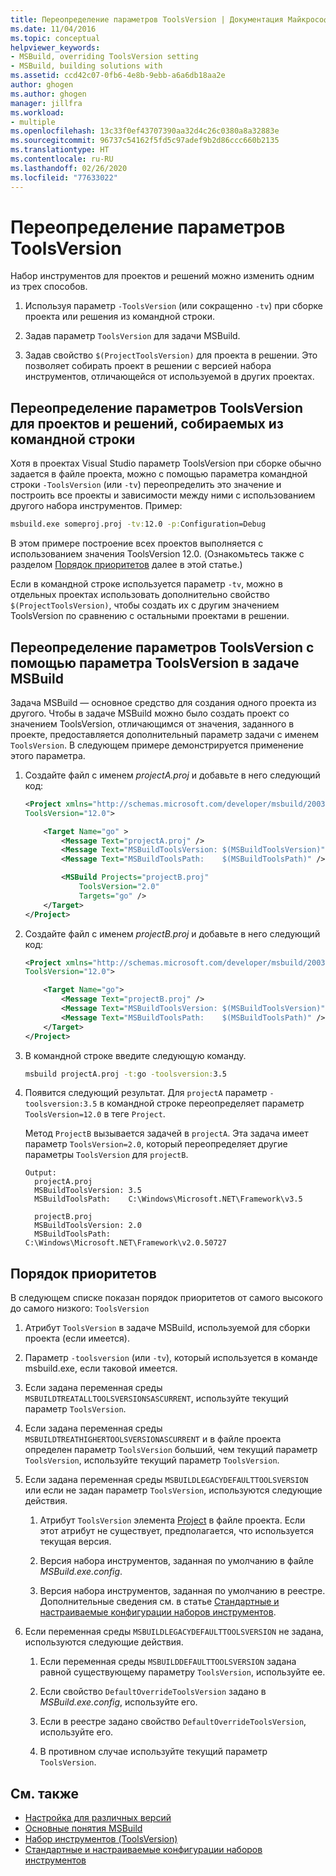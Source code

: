 ```yaml
---
title: Переопределение параметров ToolsVersion | Документация Майкрософт
ms.date: 11/04/2016
ms.topic: conceptual
helpviewer_keywords:
- MSBuild, overriding ToolsVersion setting
- MSBuild, building solutions with
ms.assetid: ccd42c07-0fb6-4e8b-9ebb-a6a6db18aa2e
author: ghogen
ms.author: ghogen
manager: jillfra
ms.workload:
- multiple
ms.openlocfilehash: 13c33f0ef43707390aa32d4c26c0380a8a32883e
ms.sourcegitcommit: 96737c54162f5fd5c97adef9b2d86ccc660b2135
ms.translationtype: HT
ms.contentlocale: ru-RU
ms.lasthandoff: 02/26/2020
ms.locfileid: "77633022"
---
```

# <a name="override-toolsversion-settings"></a>Переопределение параметров ToolsVersion

Набор инструментов для проектов и решений можно изменить одним из трех способов.

1. Используя параметр `-ToolsVersion` (или сокращенно `-tv`) при сборке проекта или решения из командной строки.

2. Задав параметр `ToolsVersion` для задачи MSBuild.

3. Задав свойство `$(ProjectToolsVersion)` для проекта в решении. Это позволяет собирать проект в решении с версией набора инструментов, отличающейся от используемой в других проектах.

## <a name="override-the-toolsversion-settings-of-projects-and-solutions-on-command-line-builds"></a>Переопределение параметров ToolsVersion для проектов и решений, собираемых из командной строки

 Хотя в проектах Visual Studio параметр ToolsVersion при сборке обычно задается в файле проекта, можно с помощью параметра командной строки `-ToolsVersion` (или `-tv`) переопределить это значение и построить все проекты и зависимости между ними с использованием другого набора инструментов. Пример:

```cmd
msbuild.exe someproj.proj -tv:12.0 -p:Configuration=Debug
```

 В этом примере построение всех проектов выполняется с использованием значения ToolsVersion 12.0. (Ознакомьтесь также с разделом [Порядок приоритетов](#order-of-precedence) далее в этой статье.)

 Если в командной строке используется параметр `-tv`, можно в отдельных проектах использовать дополнительно свойство `$(ProjectToolsVersion)`, чтобы создать их с другим значением ToolsVersion по сравнению с остальными проектами в решении.

## <a name="override-the-toolsversion-settings-using-the-toolsversion-parameter-of-the-msbuild-task"></a>Переопределение параметров ToolsVersion с помощью параметра ToolsVersion в задаче MSBuild

 Задача MSBuild — основное средство для создания одного проекта из другого. Чтобы в задаче MSBuild можно было создать проект со значением ToolsVersion, отличающимся от значения, заданного в проекте, предоставляется дополнительный параметр задачи с именем `ToolsVersion`. В следующем примере демонстрируется применение этого параметра.

1. Создайте файл с именем *projectA.proj* и добавьте в него следующий код:

    ```xml
    <Project xmlns="http://schemas.microsoft.com/developer/msbuild/2003"
    ToolsVersion="12.0">

        <Target Name="go" >
            <Message Text="projectA.proj" />
            <Message Text="MSBuildToolsVersion: $(MSBuildToolsVersion)" />
            <Message Text="MSBuildToolsPath:    $(MSBuildToolsPath)" />

            <MSBuild Projects="projectB.proj"
                ToolsVersion="2.0"
                Targets="go" />
        </Target>
    </Project>
    ```

2. Создайте файл с именем *projectB.proj* и добавьте в него следующий код:

    ```xml
    <Project xmlns="http://schemas.microsoft.com/developer/msbuild/2003"
    ToolsVersion="12.0">

        <Target Name="go">
            <Message Text="projectB.proj" />
            <Message Text="MSBuildToolsVersion: $(MSBuildToolsVersion)" />
            <Message Text="MSBuildToolsPath:    $(MSBuildToolsPath)" />
        </Target>
    </Project>
    ```

3. В командной строке введите следующую команду.

    ```cmd
    msbuild projectA.proj -t:go -toolsversion:3.5
    ```

4. Появится следующий результат. Для `projectA` параметр `-toolsversion:3.5` в командной строке переопределяет параметр `ToolsVersion=12.0` в теге `Project`.

     Метод `ProjectB` вызывается задачей в `projectA`. Эта задача имеет параметр `ToolsVersion=2.0`, который переопределяет другие параметры `ToolsVersion` для `projectB`.

    ```
    Output:
      projectA.proj
      MSBuildToolsVersion: 3.5
      MSBuildToolsPath:    C:\Windows\Microsoft.NET\Framework\v3.5

      projectB.proj
      MSBuildToolsVersion: 2.0
      MSBuildToolsPath:    C:\Windows\Microsoft.NET\Framework\v2.0.50727
    ```

## <a name="order-of-precedence"></a>Порядок приоритетов

 В следующем списке показан порядок приоритетов от самого высокого до самого низкого: `ToolsVersion`

1. Атрибут `ToolsVersion` в задаче MSBuild, используемой для сборки проекта (если имеется).

2. Параметр `-toolsversion` (или `-tv`), который используется в команде msbuild.exe, если таковой имеется.

3. Если задана переменная среды `MSBUILDTREATALLTOOLSVERSIONSASCURRENT`, используйте текущий параметр `ToolsVersion`.

4. Если задана переменная среды `MSBUILDTREATHIGHERTOOLSVERSIONASCURRENT` и в файле проекта определен параметр `ToolsVersion` больший, чем текущий параметр `ToolsVersion`, используйте текущий параметр `ToolsVersion`.

5. Если задана переменная среды `MSBUILDLEGACYDEFAULTTOOLSVERSION` или если не задан параметр `ToolsVersion`, используются следующие действия.

    1. Атрибут `ToolsVersion` элемента [Project](../msbuild/project-element-msbuild.md) в файле проекта. Если этот атрибут не существует, предполагается, что используется текущая версия.

    2. Версия набора инструментов, заданная по умолчанию в файле *MSBuild.exe.config*.

    3. Версия набора инструментов, заданная по умолчанию в реестре. Дополнительные сведения см. в статье [Стандартные и настраиваемые конфигурации наборов инструментов](../msbuild/standard-and-custom-toolset-configurations.md).

6. Если переменная среды `MSBUILDLEGACYDEFAULTTOOLSVERSION` не задана, используются следующие действия.

    1. Если переменная среды `MSBUILDDEFAULTTOOLSVERSION` задана равной существующему параметру `ToolsVersion`, используйте ее.

    2. Если свойство `DefaultOverrideToolsVersion` задано в *MSBuild.exe.config*, используйте его.

    3. Если в реестре задано свойство `DefaultOverrideToolsVersion`, используйте его.

    4. В противном случае используйте текущий параметр `ToolsVersion`.

## <a name="see-also"></a>См. также

- [Настройка для различных версий](../msbuild/msbuild-multitargeting-overview.md)
- [Основные понятия MSBuild](../msbuild/msbuild-concepts.md)
- [Набор инструментов (ToolsVersion)](../msbuild/msbuild-toolset-toolsversion.md)
- [Стандартные и настраиваемые конфигурации наборов инструментов](../msbuild/standard-and-custom-toolset-configurations.md)
